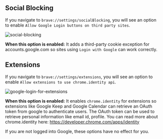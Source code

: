 ## Social Blocking

If you navigate to `brave://settings/socialBlocking`, you will see an option to enable `Allow Google Login buttons on third party sites`.

![social-blocking](https://jumde.github.io/img/google_login_social_blocking.png)

**When this option is enabled:** It adds a third-party cookie exception for accounts.google.com so sites using `Login with Google` can work correctly.

## Extensions

If you navigate to `brave://settings/extensions`, you will see an option to enable `Allow extensions to use chrome.identity api`.

![google-login-for-extensions](https://jumde.github.io/img/google_login_for_extensions.png)

**When this option is enabled:** It enables `chrome.identity` for extensions so extensions like Google Keep and Google Calendar can retrieve an OAuth token from google to authenticate users. The OAuth token can be used to retrieve personal information like email id, profile. You can read more about chrome.identity here: https://developer.chrome.com/apps/identity

If you are not logged into Google, these options have no effect for you.